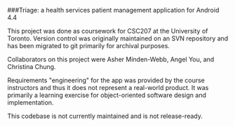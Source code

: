 ###Triage: a health services patient management application for Android 4.4

This project was done as coursework for CSC207 at the University of Toronto.  Version control was originally maintained on an SVN repository and has been migrated to git primarily for archival purposes.

Collaborators on this project were Asher Minden-Webb, Angel You, and Christina Chung.

Requirements "engineering" for the app was provided by the course instructors and thus it does not represent a real-world product.  It was primarily a learning exercise for object-oriented software design and implementation.

This codebase is not currently maintained and is not release-ready.
